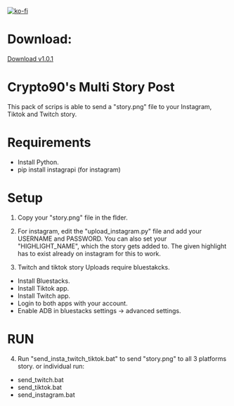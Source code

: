 [![ko-fi](https://ko-fi.com/img/githubbutton_sm.svg)](https://ko-fi.com/K3K314GUP)

# Download:

[Download v1.0.1](https://github.com/Crypto90/multi_story_post/releases/download/1.0.1/multi_story_post_1.0.1.zip)

# Crypto90's Multi Story Post
This pack of scrips is able to send a "story.png" file to your Instagram, Tiktok and Twitch story.


Requirements
=============================================
- Install Python.
- pip install instagrapi (for instagram)



Setup
=============================================
1. Copy your "story.png" file in the flder.

2. For instagram, edit the "upload_instagram.py" file and add your USERNAME and PASSWORD.
You can also set your "HIGHLIGHT_NAME", which the story gets added to. The given highlight has to exist already on instagram for this to work.

3. Twitch and tiktok story Uploads require bluestakcks.
- Install Bluestacks.
- Install Tiktok app.
- Install Twitch app.
- Login to both apps with your account.
- Enable ADB in bluestacks settings -> advanced settings.



RUN
=============================================
4. Run "send_insta_twitch_tiktok.bat" to send "story.png" to all 3 platforms story.
or individual run:
- send_twitch.bat
- send_tiktok.bat
- send_instagram.bat


